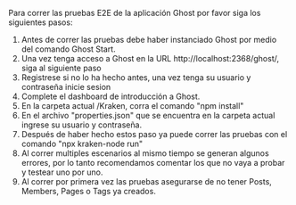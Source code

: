 Para correr las pruebas E2E de la aplicación Ghost por favor siga los siguientes pasos:

1. Antes de correr las pruebas debe haber instanciado Ghost por medio del comando Ghost Start.
2. Una vez tenga acceso a Ghost en la URL http://localhost:2368/ghost/, siga al siguiente paso
3. Registrese si no lo ha hecho antes, una vez tenga su usuario y contraseña inicie sesion
4. Complete el dashboard de introducción a Ghost.
5. En la carpeta actual /Kraken, corra el comando "npm install"
6. En el archivo "properties.json" que se encuentra en la carpeta actual ingrese su usuario y contraseña.
7. Después de haber hecho estos paso ya puede correr las pruebas con el comando "npx kraken-node run"
8. Al correr multiples escenarios al mismo tiempo se generan algunos errores, por lo tanto recomendamos comentar los que no vaya a probar y testear uno por uno.
9. Al correr por primera vez las pruebas asegurarse de no tener Posts, Members, Pages o Tags ya creados.